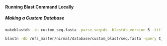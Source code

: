 #### Running Blast Command Locally

##### Making a Custom Database
```bash
makeblastdb -in custom_seq.fasta -parse_seqids -blastdb_version 5 -title "custom_db" -dbtype nucl
```
```bash
blastn -db /nfs_master/nirmal/database/custom_blast/seq.fasta -query C_auris_barcode01.contigs.fasta -out C_auris_barcode01_blast_out.tsv -num_threads 16 -max_target_seqs 1 -max_hsps 1 -outfmt "6 qseqid sseqid pident length mismatch gapopen qstart qend sstart send evalue bitscore"
```
